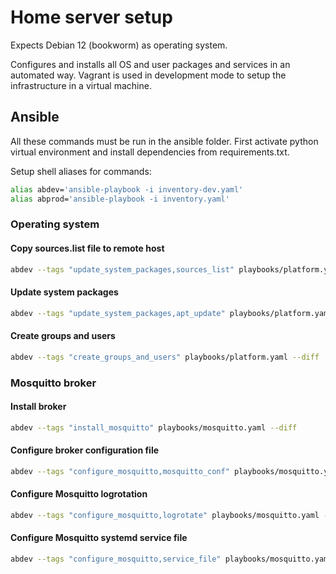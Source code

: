 # Home server setup

Expects Debian 12 (bookworm) as operating system.

Configures and installs all OS and user packages and services in an automated way. Vagrant is used in development mode to setup the infrastructure in a virtual machine.

## Ansible

All these commands must be run in the ansible folder. First activate python virtual environment and install dependencies from requirements.txt.

Setup shell aliases for commands:
```sh
alias abdev='ansible-playbook -i inventory-dev.yaml'
alias abprod='ansible-playbook -i inventory.yaml'
```

### Operating system

#### Copy sources.list file to remote host
```sh
abdev --tags "update_system_packages,sources_list" playbooks/platform.yaml --diff
```

#### Update system packages
```sh
abdev --tags "update_system_packages,apt_update" playbooks/platform.yaml --diff
```

#### Create groups and users
```sh
abdev --tags "create_groups_and_users" playbooks/platform.yaml --diff
```

### Mosquitto broker

#### Install broker
```sh
abdev --tags "install_mosquitto" playbooks/mosquitto.yaml --diff
```

#### Configure broker configuration file
```sh
abdev --tags "configure_mosquitto,mosquitto_conf" playbooks/mosquitto.yaml --diff
```

#### Configure Mosquitto logrotation
```sh
abdev --tags "configure_mosquitto,logrotate" playbooks/mosquitto.yaml --diff
```

#### Configure Mosquitto systemd service file
```sh
abdev --tags "configure_mosquitto,service_file" playbooks/mosquitto.yaml --diff
```